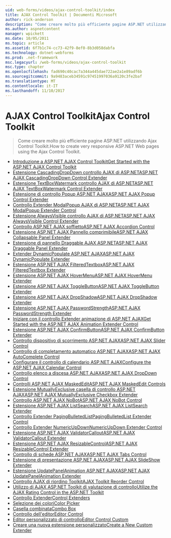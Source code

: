```yaml
---
uid: web-forms/videos/ajax-control-toolkit/index
title: AJAX Control Toolkit | Documenti Microsoft
author: rick-anderson
description: "Come creare molto più efficiente pagine ASP.NET utilizzando Ajax Control Toolkit."
ms.author: aspnetcontent
manager: wpickett
ms.date: 10/05/2011
ms.topic: article
ms.assetid: 6f7b1c74-cc73-42f9-8ef0-8b3d058dabfa
ms.technology: dotnet-webforms
ms.prod: .net-framework
msc.legacyurl: /web-forms/videos/ajax-control-toolkit
msc.type: chapter
ms.openlocfilehash: fad690c40cac7a344a445dae722ae2a1e89adf6b
ms.sourcegitcommit: 9a9483aceb34591c97451997036a9120c3fe2baf
ms.translationtype: MT
ms.contentlocale: it-IT
ms.lasthandoff: 11/10/2017
---
```

<a name="ajax-control-toolkit"></a><span data-ttu-id="64675-103">AJAX Control Toolkit</span><span class="sxs-lookup"><span data-stu-id="64675-103">Ajax Control Toolkit</span></span>
====================
> <span data-ttu-id="64675-104">Come creare molto più efficiente pagine ASP.NET utilizzando Ajax Control Toolkit.</span><span class="sxs-lookup"><span data-stu-id="64675-104">How to create very responsive ASP.NET Web pages using the Ajax Control Toolkit.</span></span>


- [<span data-ttu-id="64675-105">Introduzione a ASP.NET AJAX Control Toolkit</span><span class="sxs-lookup"><span data-stu-id="64675-105">Get Started with the ASP.NET AJAX Control Toolkit</span></span>](how-do-i-get-started-with-the-aspnet-ajax-control-toolkit.md)
- [<span data-ttu-id="64675-106">Estensione CascadingDropDown controllo AJAX di ASP.NET</span><span class="sxs-lookup"><span data-stu-id="64675-106">ASP.NET AJAX CascadingDropDown Control Extender</span></span>](how-do-i-use-the-aspnet-ajax-cascadingdropdown-control-extender.md)
- [<span data-ttu-id="64675-107">Estensione TextBoxWatermark controllo AJAX di ASP.NET</span><span class="sxs-lookup"><span data-stu-id="64675-107">ASP.NET AJAX TextBoxWatermark Control Extender</span></span>](how-do-i-use-the-aspnet-ajax-textboxwatermark-control-extender.md)
- [<span data-ttu-id="64675-108">Estensione di controllo Popup ASP.NET AJAX</span><span class="sxs-lookup"><span data-stu-id="64675-108">ASP.NET AJAX Popup Control Extender</span></span>](how-do-i-use-the-aspnet-ajax-popup-control-extender.md)
- [<span data-ttu-id="64675-109">Controllo Extender ModalPopup AJAX di ASP.NET</span><span class="sxs-lookup"><span data-stu-id="64675-109">ASP.NET AJAX ModalPopup Extender Control</span></span>](how-do-i-use-the-aspnet-ajax-modalpopup-extender-control.md)
- [<span data-ttu-id="64675-110">Estensione AlwaysVisible controllo AJAX di ASP.NET</span><span class="sxs-lookup"><span data-stu-id="64675-110">ASP.NET AJAX AlwaysVisible Control Extender</span></span>](how-do-i-use-the-aspnet-ajax-alwaysvisible-control-extender.md)
- [<span data-ttu-id="64675-111">Controllo ASP.NET AJAX soffietto</span><span class="sxs-lookup"><span data-stu-id="64675-111">ASP.NET AJAX Accordion Control</span></span>](how-do-i-use-the-aspnet-ajax-accordion-control.md)
- [<span data-ttu-id="64675-112">Estensione ASP.NET AJAX Pannello comprimibile</span><span class="sxs-lookup"><span data-stu-id="64675-112">ASP.NET AJAX Collapsable Panel Extender</span></span>](how-do-i-use-the-aspnet-ajax-collapsable-panel-extender.md)
- [<span data-ttu-id="64675-113">Estensione di pannello Draggable AJAX ASP.NET</span><span class="sxs-lookup"><span data-stu-id="64675-113">ASP.NET AJAX Draggable Panel Extender</span></span>](how-do-i-use-the-aspnet-ajax-draggable-panel-extender.md)
- [<span data-ttu-id="64675-114">Extender DynamicPopulate ASP.NET AJAX</span><span class="sxs-lookup"><span data-stu-id="64675-114">ASP.NET AJAX DynamicPopulate Extender</span></span>](how-do-i-use-the-aspnet-ajax-dynamicpopulate-extender.md)
- [<span data-ttu-id="64675-115">Estensione ASP.NET AJAX FilteredTextbox</span><span class="sxs-lookup"><span data-stu-id="64675-115">ASP.NET AJAX FilteredTextbox Extender</span></span>](how-do-i-use-the-aspnet-ajax-filteredtextbox-extender.md)
- [<span data-ttu-id="64675-116">Estensione ASP.NET AJAX HoverMenu</span><span class="sxs-lookup"><span data-stu-id="64675-116">ASP.NET AJAX HoverMenu Extender</span></span>](how-do-i-use-the-aspnet-ajax-hovermenu-extender.md)
- [<span data-ttu-id="64675-117">Estensione ASP.NET AJAX ToggleButton</span><span class="sxs-lookup"><span data-stu-id="64675-117">ASP.NET AJAX ToggleButton Extender</span></span>](how-do-i-use-the-aspnet-ajax-togglebutton-extender.md)
- [<span data-ttu-id="64675-118">Estensione ASP.NET AJAX DropShadow</span><span class="sxs-lookup"><span data-stu-id="64675-118">ASP.NET AJAX DropShadow Extender</span></span>](how-do-i-use-the-aspnet-ajax-dropshadow-extender.md)
- [<span data-ttu-id="64675-119">Estensione ASP.NET AJAX PasswordStrength</span><span class="sxs-lookup"><span data-stu-id="64675-119">ASP.NET AJAX PasswordStrength Extender</span></span>](how-do-i-use-the-aspnet-ajax-passwordstrength-extender.md)
- [<span data-ttu-id="64675-120">Iniziare con il controllo Extender animazione di ASP.NET AJAX</span><span class="sxs-lookup"><span data-stu-id="64675-120">Get Started with the ASP.NET AJAX Animation Extender Control</span></span>](how-do-i-get-started-with-the-aspnet-ajax-animation-extender-control.md)
- [<span data-ttu-id="64675-121">Estensione ASP.NET AJAX ConfirmButton</span><span class="sxs-lookup"><span data-stu-id="64675-121">ASP.NET AJAX ConfirmButton Extender</span></span>](how-do-i-use-the-aspnet-ajax-confirmbutton-extender.md)
- [<span data-ttu-id="64675-122">Controllo dispositivo di scorrimento ASP.NET AJAX</span><span class="sxs-lookup"><span data-stu-id="64675-122">ASP.NET AJAX Slider Control</span></span>](how-do-i-use-the-aspnet-ajax-slider-control.md)
- [<span data-ttu-id="64675-123">Controllo di completamento automatico ASP.NET AJAX</span><span class="sxs-lookup"><span data-stu-id="64675-123">ASP.NET AJAX AutoComplete Control</span></span>](how-do-i-use-the-aspnet-ajax-autocomplete-control.md)
- [<span data-ttu-id="64675-124">Configurare il controllo di calendario ASP.NET AJAX</span><span class="sxs-lookup"><span data-stu-id="64675-124">Configure the ASP.NET AJAX Calendar Control</span></span>](how-do-i-configure-the-aspnet-ajax-calendar-control.md)
- [<span data-ttu-id="64675-125">Controllo elenco a discesa ASP.NET AJAX</span><span class="sxs-lookup"><span data-stu-id="64675-125">ASP.NET AJAX DropDown Control</span></span>](how-do-i-use-the-aspnet-ajax-dropdown-control.md)
- [<span data-ttu-id="64675-126">Controlli ASP.NET AJAX MaskedEdit</span><span class="sxs-lookup"><span data-stu-id="64675-126">ASP.NET AJAX MaskedEdit Controls</span></span>](how-do-i-use-the-aspnet-ajax-maskededit-controls.md)
- [<span data-ttu-id="64675-127">Estensione MutuallyExclusive casella di controllo ASP.NET AJAX</span><span class="sxs-lookup"><span data-stu-id="64675-127">ASP.NET AJAX MutuallyExclusive Checkbox Extender</span></span>](how-do-i-use-the-aspnet-ajax-mutuallyexclusive-checkbox-extender.md)
- [<span data-ttu-id="64675-128">Controllo ASP.NET AJAX NoBot</span><span class="sxs-lookup"><span data-stu-id="64675-128">ASP.NET AJAX NoBot Control</span></span>](how-do-i-use-the-aspnet-ajax-nobot-control.md)
- [<span data-ttu-id="64675-129">Estensione ASP.NET AJAX ListSearch</span><span class="sxs-lookup"><span data-stu-id="64675-129">ASP.NET AJAX ListSearch Extender</span></span>](how-do-i-use-the-aspnet-ajax-listsearch-extender.md)
- [<span data-ttu-id="64675-130">Controllo Extender PagingBulletedList</span><span class="sxs-lookup"><span data-stu-id="64675-130">PagingBulletedList Extender Control</span></span>](how-do-i-use-the-pagingbulletedlist-extender-control.md)
- [<span data-ttu-id="64675-131">Controllo Extender NumericUpDown</span><span class="sxs-lookup"><span data-stu-id="64675-131">NumericUpDown Extender Control</span></span>](how-do-i-use-the-numericupdown-extender-control.md)
- [<span data-ttu-id="64675-132">Estensione ASP.NET AJAX ValidatorCallout</span><span class="sxs-lookup"><span data-stu-id="64675-132">ASP.NET AJAX ValidatorCallout Extender</span></span>](how-do-i-use-the-aspnet-ajax-validatorcallout-extender.md)
- [<span data-ttu-id="64675-133">Estensione ASP.NET AJAX ResizableControl</span><span class="sxs-lookup"><span data-stu-id="64675-133">ASP.NET AJAX ResizableControl Extender</span></span>](how-do-i-use-the-aspnet-ajax-resizablecontrol-extender.md)
- [<span data-ttu-id="64675-134">Controllo di schede ASP.NET AJAX</span><span class="sxs-lookup"><span data-stu-id="64675-134">ASP.NET AJAX Tabs Control</span></span>](how-do-i-use-the-aspnet-ajax-tabs-control.md)
- [<span data-ttu-id="64675-135">Estensione di presentazione ASP.NET AJAX</span><span class="sxs-lookup"><span data-stu-id="64675-135">ASP.NET AJAX SlideShow Extender</span></span>](how-do-i-use-the-aspnet-ajax-slideshow-extender.md)
- [<span data-ttu-id="64675-136">Estensione UpdatePanelAnimation ASP.NET AJAX</span><span class="sxs-lookup"><span data-stu-id="64675-136">ASP.NET AJAX UpdatePanelAnimation Extender</span></span>](how-do-i-use-the-aspnet-ajax-updatepanelanimation-extender.md)
- [<span data-ttu-id="64675-137">Controllo AJAX di riordino Toolkit</span><span class="sxs-lookup"><span data-stu-id="64675-137">AJAX Toolkit Reorder Control</span></span>](how-do-i-the-ajax-toolkit-reorder-control.md)
- [<span data-ttu-id="64675-138">Utilizzo di AJAX ASP.NET Toolkit di valutazione di controllo</span><span class="sxs-lookup"><span data-stu-id="64675-138">Utilize the AJAX Rating Control in the ASP.NET Toolkit</span></span>](utilize-the-ajax-rating-control-in-the-aspnet-toolkit.md)
- [<span data-ttu-id="64675-139">Controllo Extender</span><span class="sxs-lookup"><span data-stu-id="64675-139">Control Extenders</span></span>](control-extenders.md)
- [<span data-ttu-id="64675-140">Selezione dei colori</span><span class="sxs-lookup"><span data-stu-id="64675-140">Color Picker</span></span>](color-picker.md)
- [<span data-ttu-id="64675-141">Casella combinata</span><span class="sxs-lookup"><span data-stu-id="64675-141">Combo Box</span></span>](combo-box.md)
- [<span data-ttu-id="64675-142">Controllo dell'editor</span><span class="sxs-lookup"><span data-stu-id="64675-142">Editor Control</span></span>](editor-control.md)
- [<span data-ttu-id="64675-143">Editor personalizzato di controllo</span><span class="sxs-lookup"><span data-stu-id="64675-143">Editor Control Custom</span></span>](editor-control-custom.md)
- [<span data-ttu-id="64675-144">Creare una nuova estensione personalizzato</span><span class="sxs-lookup"><span data-stu-id="64675-144">Create a New Custom Extender</span></span>](create-a-new-custom-extender.md)

